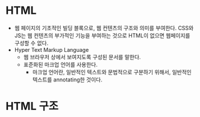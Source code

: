 # HTML

- 웹 페이지의 기초적인 빌딩 블록으로, 웹 컨텐츠의 구조와 의미를 부여한다. CSS와 JS는 웹 컨텐츠의 부가적인 기능을 부여하는 것으로 HTML이 없으면 웹페이지를 구성할 수 없다.
- Hyper Text Markup Language
  - 웹 브라우저 상에서 보여지도록 구성된 문서를 말한다.
  - 표준화된 마크업 언어를 사용한다.
    - 마크업 언어란, 일반적인 텍스트와 문법적으로 구분하기 위해서, 일반적인 텍스트를 annotating한 것이다.

# HTML 구조

```html

```
